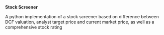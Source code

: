 **Stock Screener**

A python implementation of a stock screener based on difference between DCF valuation, analyst target price and current market price, as well as a comprehensive stock rating
